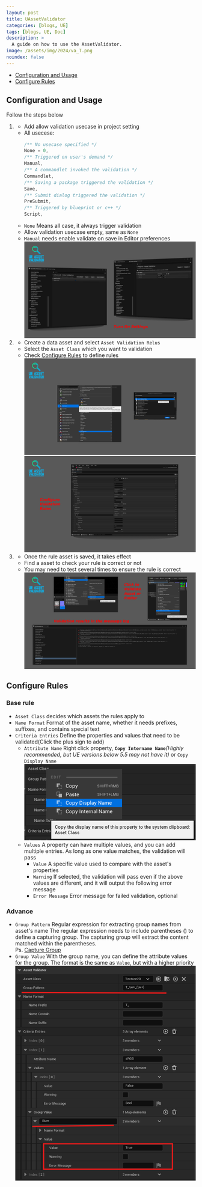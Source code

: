 ```yaml
---
layout: post
title: UAssetValidator
categories: [blogs, UE]
tags: [blogs, UE, Doc]
description: >
  A guide on how to use the AssetValidator.
image: /assets/img/2024/va_T.png
noindex: false
---
```


* [Configuration and Usage](#Configuration-and-Usage)
* [Configure Rules](#Configure-Rules)

## Configuration and Usage
Follow the steps below  
1.  - Add allow validation usecase in project setting  
    - All usecese:
      ```c++
      /** No usecase specified */
      None = 0,
      /** Triggered on user's demand */
      Manual,
      /** A commandlet invoked the validation */
      Commandlet,
      /** Saving a package triggered the validation */
      Save,
      /** Submit dialog triggered the validation */
      PreSubmit,
      /** Triggered by blueprint or c++ */
      Script,
      ```
    - `None` Means all case, it always trigger validation
    - Allow validation usecase empty, same as `None`  
    - `Manual` needs enable validate on save in Editor preferences  
    ![Editor settings](/assets/img/2024/va_s.png)  
1.  - Create a data asset and select `Asset Validation Relus`  
    - Select the `Asset Class` which you want to validation
    - Check [Configure Rules](#Configure-Rules) to define rules
    ![Create rule](/assets/img/2024/va_a.png)
    ![Configure rules](/assets/img/2024/va_c.png)  
1.  - Once the rule asset is saved, it takes effect
    - Find a asset to check your rule is correct or not
    - You may need to test several times to ensure the rule is correct
    ![Validation results](/assets/img/2024/va_r.png)  
## Configure Rules
### Base rule  

- `Asset Class` decides which assets the rules apply to  
- `Name Format` Format of the asset name, whether it needs prefixes, suffixes, and contains special text  
- `Criteria Entries` Define the properties and values that need to be validated(Click the plus sign to add)  
  - `Attribute Name` Right click property, **`Copy Intername Name`**_(Highly recommended, but UE versions below 5.5 may not have it)_ or `Copy Display Name` ![Copy Attribute Name](/assets/img/2024/va_rc.png)  
  - `Values` A property can have multiple values, and you can add multiple entries. As long as one value matches, the validation will pass  
    - `Value` A specific value used to compare with the asset's properties  
    - `Warning` If selected, the validation will pass even if the above values are different, and it will output the following error message  
    - `Error Message` Error message for failed validation, optional  
### Advance  

- `Group Pattern` Regular expression for extracting group names from asset's name
The regular expression needs to include parentheses () to define a capturing group.
The capturing group will extract the content matched within the parentheses.  
Ps. [Capture Group][1]  
- `Group Value` With the group name, you can define the attribute values for the group. The format is the same as `Value`, but with a higher priority 
![Group Value](/assets/img/2024/va_g.png)

[1]:https://www.regexone.com/lesson/capturing_groups